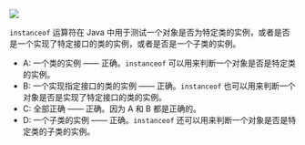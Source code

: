 [![](https://cdn.nlark.com/yuque/0/2023/png/38953059/1695190872407-0fb01442-ced3-43af-9c6f-d3244bd4d6a2.png)](https://cdn.nlark.com/yuque/0/2023/png/38953059/1695190872407-0fb01442-ced3-43af-9c6f-d3244bd4d6a2.png)

`instanceof` 运算符在 Java 中用于测试一个对象是否为特定类的实例，或者是否是一个实现了特定接口的类的实例，或者是否是一个子类的实例。

- A: 一个类的实例 —— 正确。`instanceof` 可以用来判断一个对象是否是特定类的实例。
- B: 一个实现指定接口的类的实例 —— 正确。`instanceof` 也可以用来判断一个对象是否是实现了特定接口的类的实例。
- C: 全部正确 —— 正确。因为 A 和 B 都是正确的。
- D: 一个子类的实例 —— 正确。`instanceof` 还可以用来判断一个对象是否是特定类的子类的实例。